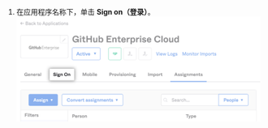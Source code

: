 1. 在应用程序名称下，单击 **Sign on（登录）**。 ![Okta 应用程序的"登录"选项卡屏幕截图](/assets/images/help/saml/okta-sign-on-tab.png)
